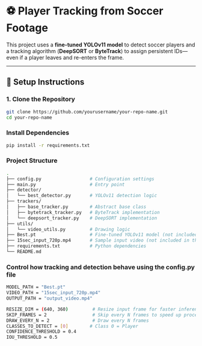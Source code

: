 # ⚽ Player Tracking from Soccer Footage

This project uses a **fine-tuned YOLOv11 model** to detect soccer players and a tracking algorithm (**DeepSORT** or **ByteTrack**) to assign persistent IDs—even if a player leaves and re-enters the frame.

---

## 🚀 Setup Instructions

### 1. Clone the Repository
```bash
git clone https://github.com/yourusername/your-repo-name.git
cd your-repo-name
```
### Install Dependencies 
```bash
pip install -r requirements.txt
```
### Project Structure 
```bash
.
├── config.py                  # Configuration settings
├── main.py                    # Entry point
├── detector/
│   └── best_detector.py       # YOLOv11 detection logic
├── trackers/
│   ├── base_tracker.py        # Abstract base class
│   ├── bytetrack_tracker.py   # ByteTrack implementation
│   └── deepsort_tracker.py    # DeepSORT implementation
├── utils/
│   └── video_utils.py         # Drawing logic
├── Best.pt                    # Fine-tuned YOLOv11 model (not included in the repo)
├── 15sec_input_720p.mp4       # Sample input video (not included in the repo)
├── requirements.txt           # Python dependencies
└── README.md
```

### Control how tracking and detection behave using the config.py file
``` bash
MODEL_PATH = "Best.pt"
VIDEO_PATH = "15sec_input_720p.mp4"
OUTPUT_PATH = "output_video.mp4"

RESIZE_DIM = (640, 360)         # Resize input frame for faster inference
SKIP_FRAMES = 2                 # Skip every N frames to speed up processing
DRAW_EVERY_N = 2                # Draw every N frames
CLASSES_TO_DETECT = [0]        # Class 0 = Player
CONFIDENCE_THRESHOLD = 0.4
IOU_THRESHOLD = 0.5
```

